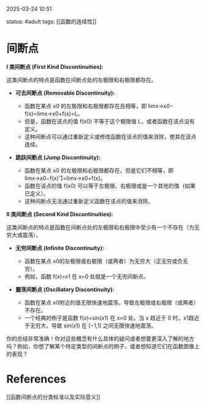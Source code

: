 2025-03-24    10:51

status: #adult 
tags: [[函数的连续性]]


# 间断点

**I 类间断点 (First Kind Discontinuities):**

这类间断点的特点是函数在间断点处的左极限和右极限都存在。

- **可去间断点 (Removable Discontinuity):**
    
    - 函数在某点 x0​ 的左极限和右极限都存在且相等，即 limx→x0−​​f(x)=limx→x0+​​f(x)=L。
    - 但是，函数在该点的值 f(x0​) 不等于这个极限值 L，或者函数在该点没有定义。
    - 这种间断点可以通过重新定义或修改函数在该点的值来消除，使其在该点连续。
- **跳跃间断点 (Jump Discontinuity):**
    
    - 函数在某点 x0​ 的左极限和右极限都存在，但是它们不相等，即 limx→x0−​​f(x)=limx→x0+​​f(x)。
    - 函数在该点的值 f(x0​) 可以等于左极限、右极限或是一个其他的值（如果已定义）。
    - 这种间断点无法通过重新定义函数在该点的值来消除。

**II 类间断点 (Second Kind Discontinuities):**

这类间断点的特点是函数在间断点处的左极限和右极限中至少有一个不存在（为无穷大或震荡）。

- **无穷间断点 (Infinite Discontinuity):**
    
    - 函数在某点 x0​ 的左极限或右极限（或两者）为无穷大（正无穷或负无穷）。
    - 例如，函数 f(x)=x1​ 在 x=0 处就是一个无穷间断点。
- **震荡间断点 (Oscillatory Discontinuity):**
    
    - 函数在某点 x0​ 附近的值无限快速地震荡，导致左极限或右极限（或两者）不存在。
    - 一个经典的例子是函数 f(x)=sin(x1​) 在 x=0 处。当 x 趋近于 0 时，x1​ 趋近于无穷大，导致 sin(x1​) 在 \[−1,1\] 之间无限快速地震荡。

你的总结非常准确！你对这些概念有什么具体的疑问或者想要更深入了解的地方吗？例如，你想了解某个特定类型的间断点的例子，或者想知道它们在函数图像上的表现？


# References

[[函数间断点的分类标准以及实际意义]]